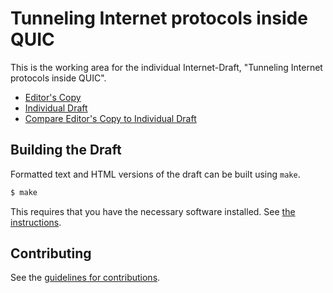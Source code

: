 # Tunneling Internet protocols inside QUIC

This is the working area for the individual Internet-Draft, "Tunneling Internet protocols inside QUIC".

* [Editor's Copy](https://mpiraux.github.io/draft-piraux-quic-tunnel/#go.draft-piraux-quic-tunnel.html)
* [Individual Draft](https://tools.ietf.org/html/draft-piraux-quic-tunnel)
* [Compare Editor's Copy to Individual Draft](https://mpiraux.github.io/draft-piraux-quic-tunnel/#go.draft-piraux-quic-tunnel.diff)

## Building the Draft

Formatted text and HTML versions of the draft can be built using `make`.

```sh
$ make
```

This requires that you have the necessary software installed.  See
[the instructions](https://github.com/martinthomson/i-d-template/blob/master/doc/SETUP.md).


## Contributing

See the
[guidelines for contributions](https://github.com/mpiraux/draft-piraux-quic-tunnel/blob/master/CONTRIBUTING.md).
